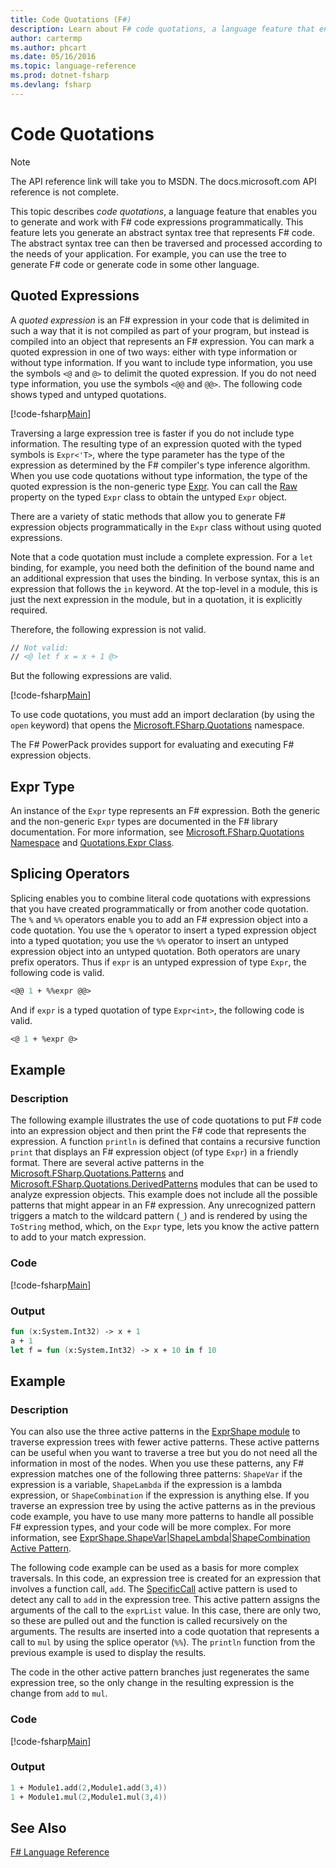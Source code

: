 ```yaml
---
title: Code Quotations (F#)
description: Learn about F# code quotations, a language feature that enables you to generate and work with F# code expressions programmatically.
author: cartermp
ms.author: phcart
ms.date: 05/16/2016
ms.topic: language-reference
ms.prod: dotnet-fsharp
ms.devlang: fsharp
---
```

# Code Quotations

> [!NOTE]
The API reference link will take you to MSDN.  The docs.microsoft.com API reference is not complete.

This topic describes *code quotations*, a language feature that enables you to generate and work with F# code expressions programmatically. This feature lets you generate an abstract syntax tree that represents F# code. The abstract syntax tree can then be traversed and processed according to the needs of your application. For example, you can use the tree to generate F# code or generate code in some other language.


## Quoted Expressions
A *quoted expression* is an F# expression in your code that is delimited in such a way that it is not compiled as part of your program, but instead is compiled into an object that represents an F# expression. You can mark a quoted expression in one of two ways: either with type information or without type information. If you want to include type information, you use the symbols `<@` and `@>` to delimit the quoted expression. If you do not need type information, you use the symbols `<@@` and `@@>`. The following code shows typed and untyped quotations.

[!code-fsharp[Main](../../../samples/snippets/fsharp/lang-ref-3/snippet501.fs)]

Traversing a large expression tree is faster if you do not include type information. The resulting type of an expression quoted with the typed symbols is `Expr<'T>`, where the type parameter has the type of the expression as determined by the F# compiler's type inference algorithm. When you use code quotations without type information, the type of the quoted expression is the non-generic type [Expr](https://msdn.microsoft.com/library/ed6a2caf-69d4-45c2-ab97-e9b3be9bce65). You can call the [Raw](https://msdn.microsoft.com/library/47fb94f1-e77f-4c68-aabc-2b0ba40d59c2) property on the typed `Expr` class to obtain the untyped `Expr` object.

There are a variety of static methods that allow you to generate F# expression objects programmatically in the `Expr` class without using quoted expressions.

Note that a code quotation must include a complete expression. For a `let` binding, for example, you need both the definition of the bound name and an additional expression that uses the binding. In verbose syntax, this is an expression that follows the `in` keyword. At the top-level in a module, this is just the next expression in the module, but in a quotation, it is explicitly required.

Therefore, the following expression is not valid.

```fsharp
// Not valid:
// <@ let f x = x + 1 @>
```

But the following expressions are valid.

[!code-fsharp[Main](../../../samples/snippets/fsharp/lang-ref-3/snippet502.fs)]

To use code quotations, you must add an import declaration (by using the `open` keyword) that opens the [Microsoft.FSharp.Quotations](https://msdn.microsoft.com/library/e9ce8a3a-e00c-4190-bad5-cce52ee089b2) namespace.

The F# PowerPack provides support for evaluating and executing F# expression objects.


## Expr Type
An instance of the `Expr` type represents an F# expression. Both the generic and the non-generic `Expr` types are documented in the F# library documentation. For more information, see [Microsoft.FSharp.Quotations Namespace](https://msdn.microsoft.com/visualfsharpdocs/conceptual/microsoft.fsharp.quotations-namespace-%5bfsharp%5d) and [Quotations.Expr Class](https://msdn.microsoft.com/visualfsharpdocs/conceptual/quotations.expr-class-%5bfsharp%5d).


## Splicing Operators
Splicing enables you to combine literal code quotations with expressions that you have created programmatically or from another code quotation. The `%` and `%%` operators enable you to add an F# expression object into a code quotation. You use the `%` operator to insert a typed expression object into a typed quotation; you use the `%%` operator to insert an untyped expression object into an untyped quotation. Both operators are unary prefix operators. Thus if `expr` is an untyped expression of type `Expr`, the following code is valid.

```fsharp
<@@ 1 + %%expr @@>
```

And if `expr` is a typed quotation of type `Expr<int>`, the following code is valid.

```fsharp
<@ 1 + %expr @>
```

## Example

### Description
The following example illustrates the use of code quotations to put F# code into an expression object and then print the F# code that represents the expression. A function `println` is defined that contains a recursive function `print` that displays an F# expression object (of type `Expr`) in a friendly format. There are several active patterns in the [Microsoft.FSharp.Quotations.Patterns](https://msdn.microsoft.com/library/093944a9-c752-403a-8983-5fcd5dbf92a4) and [Microsoft.FSharp.Quotations.DerivedPatterns](https://msdn.microsoft.com/library/d2434a6e-ae7b-4f3d-b567-c162938bc9cd) modules that can be used to analyze expression objects. This example does not include all the possible patterns that might appear in an F# expression. Any unrecognized pattern triggers a match to the wildcard pattern (`_`) and is rendered by using the `ToString` method, which, on the `Expr` type, lets you know the active pattern to add to your match expression.


### Code
[!code-fsharp[Main](../../../samples/snippets/fsharp/lang-ref-3/snippet601.fs)]
    
### Output

```fsharp
fun (x:System.Int32) -> x + 1
a + 1
let f = fun (x:System.Int32) -> x + 10 in f 10
```

## Example

### Description
You can also use the three active patterns in the [ExprShape module](https://msdn.microsoft.com/library/7685150e-2432-4d39-9338-57292eff18de) to traverse expression trees with fewer active patterns. These active patterns can be useful when you want to traverse a tree but you do not need all the information in most of the nodes. When you use these patterns, any F# expression matches one of the following three patterns: `ShapeVar` if the expression is a variable, `ShapeLambda` if the expression is a lambda expression, or `ShapeCombination` if the expression is anything else. If you traverse an expression tree by using the active patterns as in the previous code example, you have to use many more patterns to handle all possible F# expression types, and your code will be more complex. For more information, see [ExprShape.ShapeVar&#124;ShapeLambda&#124;ShapeCombination Active Pattern](https://msdn.microsoft.com/visualfsharpdocs/conceptual/exprshape.shapevarhshapelambdahshapecombination-active-pattern-%5bfsharp%5d).

The following code example can be used as a basis for more complex traversals. In this code, an expression tree is created for an expression that involves a function call, `add`. The [SpecificCall](https://msdn.microsoft.com/library/05a77b21-20fe-4b9a-8e07-aa999538198d) active pattern is used to detect any call to `add` in the expression tree. This active pattern assigns the arguments of the call to the `exprList` value. In this case, there are only two, so these are pulled out and the function is called recursively on the arguments. The results are inserted into a code quotation that represents a call to `mul` by using the splice operator (`%%`). The `println` function from the previous example is used to display the results.

The code in the other active pattern branches just regenerates the same expression tree, so the only change in the resulting expression is the change from `add` to `mul`.


### Code
[!code-fsharp[Main](../../../samples/snippets/fsharp/lang-ref-3/snippet701.fs)]
    
### Output

```fsharp
1 + Module1.add(2,Module1.add(3,4))
1 + Module1.mul(2,Module1.mul(3,4))
```

## See Also
[F# Language Reference](index.md)

